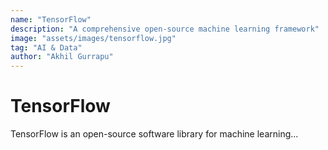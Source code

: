 ```yaml
---
name: "TensorFlow"
description: "A comprehensive open-source machine learning framework"
image: "assets/images/tensorflow.jpg"
tag: "AI & Data"
author: "Akhil Gurrapu"
---
```


# TensorFlow

TensorFlow is an open-source software library for machine learning...
